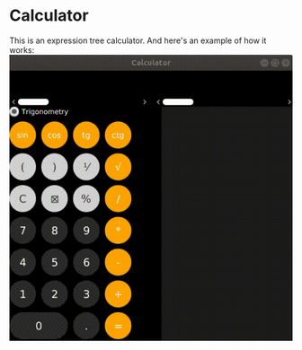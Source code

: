 # Calculator
This is an expression tree calculator. And here's an example of how it works:
![](./example/example.gif)
